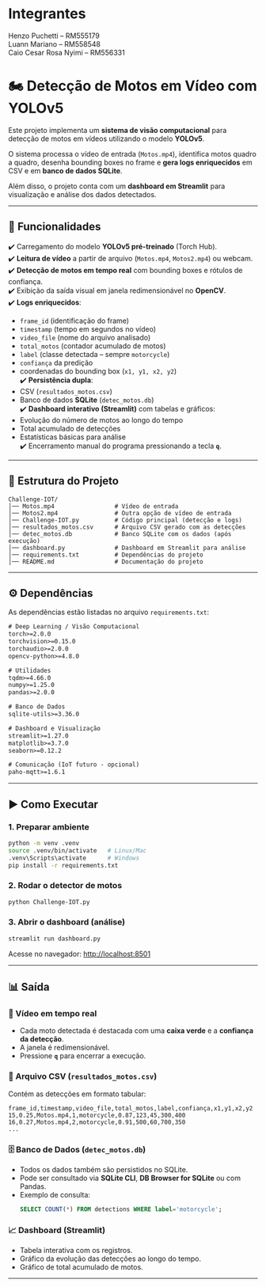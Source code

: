 # Integrantes  
Henzo Puchetti – RM555179  
Luann Mariano – RM558548  
Caio Cesar Rosa Nyimi – RM556331  

# 🏍️ Detecção de Motos em Vídeo com YOLOv5

Este projeto implementa um **sistema de visão computacional** para detecção de motos em vídeos utilizando o modelo **YOLOv5**.  

O sistema processa o vídeo de entrada (`Motos.mp4`), identifica motos quadro a quadro, desenha bounding boxes no frame e **gera logs enriquecidos** em CSV e em **banco de dados SQLite**.  

Além disso, o projeto conta com um **dashboard em Streamlit** para visualização e análise dos dados detectados.  

---

## 🚀 Funcionalidades

✔️ Carregamento do modelo **YOLOv5 pré-treinado** (Torch Hub).  
✔️ **Leitura de vídeo** a partir de arquivo (`Motos.mp4`, `Motos2.mp4`) ou webcam.  
✔️ **Detecção de motos em tempo real** com bounding boxes e rótulos de confiança.  
✔️ Exibição da saída visual em janela redimensionável no **OpenCV**.  
✔️ **Logs enriquecidos**:  
   - `frame_id` (identificação do frame)  
   - `timestamp` (tempo em segundos no vídeo)  
   - `video_file` (nome do arquivo analisado)  
   - `total_motos` (contador acumulado de motos)  
   - `label` (classe detectada – sempre `motorcycle`)  
   - `confiança` da predição  
   - coordenadas do bounding box (`x1, y1, x2, y2`)  
✔️ **Persistência dupla**:  
   - CSV (`resultados_motos.csv`)  
   - Banco de dados **SQLite** (`detec_motos.db`)  
✔️ **Dashboard interativo (Streamlit)** com tabelas e gráficos:  
   - Evolução do número de motos ao longo do tempo  
   - Total acumulado de detecções  
   - Estatísticas básicas para análise  
✔️ Encerramento manual do programa pressionando a tecla **`q`**.  

---

## 📂 Estrutura do Projeto

```
Challenge-IOT/
│── Motos.mp4                 # Vídeo de entrada
│── Motos2.mp4                # Outra opção de vídeo de entrada
│── Challenge-IOT.py          # Código principal (detecção e logs)
│── resultados_motos.csv      # Arquivo CSV gerado com as detecções
│── detec_motos.db            # Banco SQLite com os dados (após execução)
│── dashboard.py              # Dashboard em Streamlit para análise
│── requirements.txt          # Dependências do projeto
│── README.md                 # Documentação do projeto
```

---

## ⚙️ Dependências

As dependências estão listadas no arquivo `requirements.txt`:  

```txt
# Deep Learning / Visão Computacional
torch>=2.0.0
torchvision>=0.15.0
torchaudio>=2.0.0
opencv-python>=4.8.0

# Utilidades
tqdm>=4.66.0
numpy>=1.25.0
pandas>=2.0.0

# Banco de Dados
sqlite-utils>=3.36.0

# Dashboard e Visualização
streamlit>=1.27.0
matplotlib>=3.7.0
seaborn>=0.12.2

# Comunicação (IoT futuro - opcional)
paho-mqtt>=1.6.1
```

---

## ▶️ Como Executar

### 1. Preparar ambiente
```bash
python -m venv .venv
source .venv/bin/activate   # Linux/Mac
.venv\Scripts\activate      # Windows
pip install -r requirements.txt
```

### 2. Rodar o detector de motos
```bash
python Challenge-IOT.py
```

### 3. Abrir o dashboard (análise)
```bash
streamlit run dashboard.py
```
Acesse no navegador: [http://localhost:8501](http://localhost:8501)

---

## 📊 Saída

### 🎥 Vídeo em tempo real
- Cada moto detectada é destacada com uma **caixa verde** e a **confiança da detecção**.  
- A janela é redimensionável.  
- Pressione **`q`** para encerrar a execução.  

### 📑 Arquivo CSV (`resultados_motos.csv`)
Contém as detecções em formato tabular:  

```
frame_id,timestamp,video_file,total_motos,label,confiança,x1,y1,x2,y2
15,0.25,Motos.mp4,1,motorcycle,0.87,123,45,300,400
16,0.27,Motos.mp4,2,motorcycle,0.91,500,60,700,350
...
```

### 🗄️ Banco de Dados (`detec_motos.db`)
- Todos os dados também são persistidos no SQLite.  
- Pode ser consultado via **SQLite CLI**, **DB Browser for SQLite** ou com Pandas.  
- Exemplo de consulta:
  ```sql
  SELECT COUNT(*) FROM detections WHERE label='motorcycle';
  ```

### 📈 Dashboard (Streamlit)
- Tabela interativa com os registros.  
- Gráfico da evolução das detecções ao longo do tempo.  
- Gráfico de total acumulado de motos.  

---

